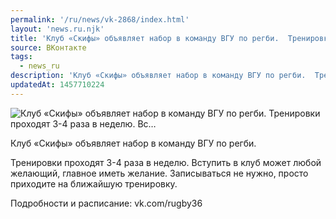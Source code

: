 ```yaml
---
permalink: '/ru/news/vk-2868/index.html'
layout: 'news.ru.njk'
title: 'Клуб «Скифы» объявляет набор в команду ВГУ по регби.  Тренировки проходят 3-4 раза в неделю. Вс…'
source: ВКонтакте
tags:
  - news_ru
description: 'Клуб «Скифы» объявляет набор в команду ВГУ по регби.  Тренировки проходят 3-4 раза в неделю. Вс…'
updatedAt: 1457710224
---
```

![Клуб «Скифы» объявляет набор в команду ВГУ по регби.  Тренировки проходят 3-4 раза в неделю. Вс…](https://sun9-1.userapi.com/impf/c621820/v621820030/3ebed/Pq6bc6RbQ5Q.jpg?size=1280x853&quality=96&proxy=1&sign=d208be90b33e837193cd3232e715f3f4&c_uniq_tag=NgFXG6jVNXKy279J6cykL7CEN-l5dCjuqqNGq3VYdkQ&type=album)

Клуб «Скифы» объявляет набор в команду ВГУ по регби.

Тренировки проходят 3-4 раза в неделю. Вступить в клуб может любой желающий, главное иметь желание. Записываться не нужно, просто приходите на ближайшую тренировку.

Подробности и расписание: vk.com/rugby36
